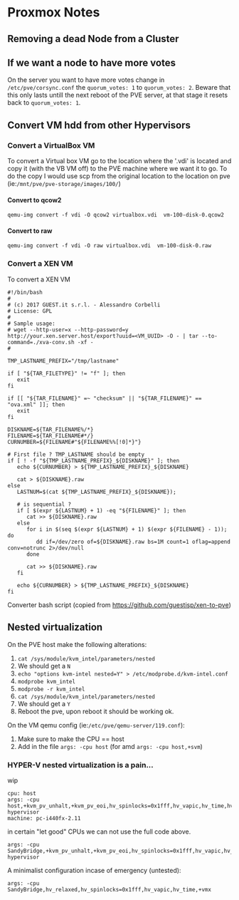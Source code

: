 # Proxmox Notes

## Removing a dead Node from a Cluster

## If we want a node to have more votes

On the server you want to have more votes change in `/etc/pve/corsync.conf` the `quorum_votes: 1` to `quorum_votes: 2`. 
Beware that this only lasts untill the next reboot of the PVE server, at that stage it resets back to `quorum_votes: 1`.

## Convert VM hdd from other Hypervisors

### Convert a VirtualBox VM

To convert a Virtual box VM go to the location where the '.vdi' is located and copy it (with the VB VM off) to the PVE machine where we want it to go.
To do the copy I would use scp from the original location to the location on pve (ie:`/mnt/pve/pve-storage/images/100/`)

#### Convert to qcow2
`qemu-img convert -f vdi -O qcow2 virtualbox.vdi  vm-100-disk-0.qcow2`
 
#### Convert to raw
`qemu-img convert -f vdi -O raw virtualbox.vdi  vm-100-disk-0.raw`

### Convert a XEN VM

To convert a XEN VM


```
#!/bin/bash
#
# (c) 2017 GUEST.it s.r.l. - Alessandro Corbelli
# License: GPL
#
# Sample usage:
# wget --http-user=x --http-password=y http://your.xen.server.host/export?uuid=<VM_UUID> -O - | tar --to-command=./xva-conv.sh -xf -
#

TMP_LASTNAME_PREFIX="/tmp/lastname"

if [ "${TAR_FILETYPE}" != "f" ]; then
   exit
fi

if [[ "${TAR_FILENAME}" =~ "checksum" || "${TAR_FILENAME}" == "ova.xml" ]]; then
   exit
fi

DISKNAME=${TAR_FILENAME%/*}
FILENAME=${TAR_FILENAME#*/}
CURNUMBER=${FILENAME#"${FILENAME%%[!0]*}"}

# First file ? TMP_LASTNAME should be empty
if [ ! -f "${TMP_LASTNAME_PREFIX}_${DISKNAME}" ]; then
   echo ${CURNUMBER} > ${TMP_LASTNAME_PREFIX}_${DISKNAME}

   cat > ${DISKNAME}.raw 
else
   LASTNUM=$(cat ${TMP_LASTNAME_PREFIX}_${DISKNAME});

   # is sequential ?
   if [ $(expr ${LASTNUM} + 1) -eq "${FILENAME}" ]; then
      cat >> ${DISKNAME}.raw
   else
	  for i in $(seq $(expr ${LASTNUM} + 1) $(expr ${FILENAME} - 1)); do
         dd if=/dev/zero of=${DISKNAME}.raw bs=1M count=1 oflag=append conv=notrunc 2>/dev/null
      done

      cat >> ${DISKNAME}.raw
   fi

   echo ${CURNUMBER} > ${TMP_LASTNAME_PREFIX}_${DISKNAME}
fi
```
Converter bash script (copied from https://github.com/guestisp/xen-to-pve)

## Nested virtualization

On the PVE host make the following alterations:  
1. `cat /sys/module/kvm_intel/parameters/nested`
2. We should get a `N`
3. `echo "options kvm-intel nested=Y" > /etc/modprobe.d/kvm-intel.conf`
4. `modprobe kvm_intel`
5. `modprobe -r kvm_intel`
6. `cat /sys/module/kvm_intel/parameters/nested`
7. We should get a `Y`
8. Reboot the pve, upon reboot it should be working ok.

On the VM qemu config (ie:`/etc/pve/qemu-server/119.conf`):  
1. Make sure to make the CPU == host
2. Add in the file `args: -cpu host` (for amd `args: -cpu host,+svm`)

### HYPER-V nested virtualization is a pain...

wip
```
cpu: host
args: -cpu host,+kvm_pv_unhalt,+kvm_pv_eoi,hv_spinlocks=0x1fff,hv_vapic,hv_time,hv_reset,hv_vpindex,hv_runtime,hv_relaxed,hv_synic,hv_stimer,-hypervisor
machine: pc-i440fx-2.11
```

in certain "let good" CPUs we can not use the full code above.
```
args: -cpu SandyBridge,+kvm_pv_unhalt,+kvm_pv_eoi,hv_spinlocks=0x1fff,hv_vapic,hv_time,hv_reset,hv_vpindex,hv_runtime,hv_relaxed,hv_synic,hv_stimer,-hypervisor
```

A minimalist configuration incase of emergency (untested):
```
args: -cpu SandyBridge,hv_relaxed,hv_spinlocks=0x1fff,hv_vapic,hv_time,+vmx
```
